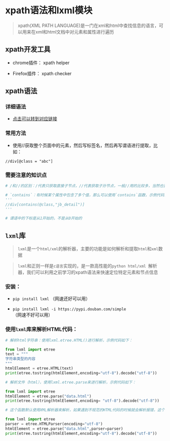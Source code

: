 # xpath语法和lxml模块

> xpath(XML PATH LANGUAGE)是一门在xml和html中查找信息的语言，可以用来在xml和html文档中对元素和属性进行遍历

## xpath开发工具

* chrome插件： xpath helper

* Firefox插件： xpath checker


## xpath语法
### 详细语法

* [点击可以转到对应链接](https://www.runoob.com/xpath/xpath-syntax.html)

### 常用方法

* 使用//获取整个页面中的元素，然后写标签名，然后再写谓语进行提取，比如：

```xpath
//div[@class = "abc"]
```

### 需要注意的知识点
```python
# /和//的区别：/代表只获取直接子节点，//代表获取子孙节点，一般//用的比较多，当然也要视情况而定

# `contains`：有时候某个属性中包含了多个值，那么可以使用`contains`函数，示例代码如下：
'''
//div[contains(@class,"jb_detail")]
'''

# 谓语中的下标是从1开始的，不是从0开始的

```

## `lxml`库

>`lxml`是一个`html/xml`的解析器，主要的功能是如何解析和提取`html`和`xml`数据

>`lxml`和正则一样是`c语言`实现的，是一款高性能的`python html/xml `解析器，我们可以利用之前学习的xpath语法来快速定位特定元素和节点信息

### 安装：

* `pip install lxml` （网速还好可以用）

* `pip install lxml -i https://pypi.douban.com/simple`（网速不好可以用）

### 使用`lxml`库来解析HTML代码：
```python
# 解析html字符串：使用lxml.etree.HTML()进行解析，示例代码如下：

from lxml import etree
text = """
字符串类型的内容
"""
htmlElement = etree.HTML(text)
print(etree.tostring(htmlElement,encoding="utf-8").decode("utf-8"))

# 解析文件（html），使用lxml.etree.parse来进行解析，示例代码如下：

from lxml import etree
htmlElement = etree.parse("data.html")
print(etree.tostring(htmlElement,encoding= "utf-8").decode("utf-8"))

# 这个函数默认使用XML解析器来解析，如果遇到不规范的HTML代码的时候就会解析报错，这个时候就要自己创建HTML解析器。

from lxml import etree
parser = etree.HTMLParser(encoding="utf-8")
htmlElement = etree.parse("data.html",parser=parser)
print(etree.tostring(htmlElement,encoding="utf-8").decode("utf-8"))
```



